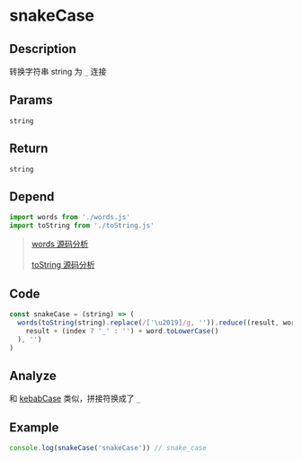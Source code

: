 # snakeCase

## Description
转换字符串 string 为 `_` 连接

## Params
`string`

## Return
`string`

## Depend
```js
import words from './words.js'
import toString from './toString.js'
```
> [words 源码分析](./words.md)
> <br/>
> <br/>
> [toString 源码分析](./toString.md)

## Code
```js
const snakeCase = (string) => (
  words(toString(string).replace(/['\u2019]/g, '')).reduce((result, word, index) => (
    result + (index ? '_' : '') + word.toLowerCase()
  ), '')
)
```

## Analyze
和 [kebabCase](./kebabCase.md) 类似，拼接符换成了 `_`

## Example
```js
console.log(snakeCase('snakeCase')) // snake_case
```
